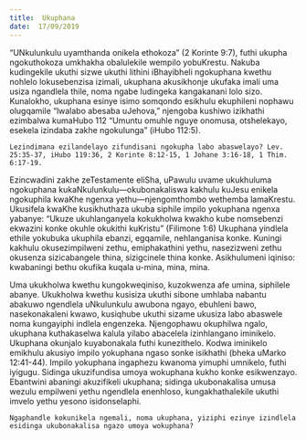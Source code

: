 ```yaml
---
title:  Ukuphana
date:  17/09/2019
---
```


“UNkulunkulu uyamthanda onikela ethokoza” (2 Korinte 9:7), futhi ukupha ngokuthokoza umkhakha obalulekile wempilo yobuKrestu.  Nakuba kudingekile ukuthi sizwe ukuthi lithini iBhayibheli ngokuphana kwethu nohlelo lokusebenzisa izimali, ukuphana akusikhonje ukufaka imali uma usiza ngandlela thile, noma ngabe ludingeka kangakanani lolo sizo. Kunalokho, ukuphana esinye isimo somqondo esikhulu ekuphileni nophawu olugqamile “lwalabo abesaba uJehova,” njengoba kushiwo izikhathi ezimbalwa kumaHubo 112 “Umuntu omuhle nguye onomusa, otshelekayo, esekela izindaba zakhe ngokulunga” (iHubo 112:5).

`Lezindimana ezilandelayo zifundisani ngokupha labo abaswelayo? Lev. 25:35-37, iHubo 119:36, 2 Korinte 8:12-15, 1 Johane 3:16-18, 1 Thim. 6:17-19.`

Ezincwadini zakhe zeTestamente eliSha, uPawulu uvame ukukhuluma ngokuphana kukaNkulunkulu—okubonakaliswa kakhulu kuJesu enikela ngokuphila kwaKhe ngenxa yethu—njengomthombo wethemba lamaKrestu.  Ukusifela kwaKhe kusikhuthaza ukuba siphile impilo yokuphana ngenxa yabanye: “Ukuze ukuhlanganyela kokukholwa kwakho kube nomsebenzi ekwazini konke okuhle okukithi kuKristu” (Filimone 1:6) Ukuphana yindlela ethile yokubuka ukuphila ebanzi, egqamile, nehlanganisa konke.  Kuningi kakhulu okusezimpilweni zethu, emiphakathini yethu, nasezizweni zethu okusenza sizicabangele thina, sizigcinele thina konke. Asikhulumeni iqiniso: kwabaningi bethu okufika kuqala u-mina, mina, mina.

Uma ukukholwa kwethu kungokweqiniso, kuzokwenza afe umina, siphilele abanye. Ukukholwa kwethu kusisiza ukuthi sibone umhlaba nabantu abakuwo ngendlela uNkulunkulu awubona ngayo, ebuhleni bawo, nasekonakaleni kwawo, kusiqhube ukuthi sizame ukusiza labo abaswele noma kungayiphi indlela engenzeka. Njengophawu okuphilwa ngalo, ukuphana kuthakaselwa kalula yilabo abacelela izinhlangano iminikelo. Ukuphana okunjalo kuyabonakala futhi kunezithelo.  Kodwa iminikelo emikhulu akusiyo impilo yokuphana ngaso sonke isikhathi (bheka uMarko 12:41-44).  Impilo yokuphana ingaphezu kwanoma yimuphi umnikelo, futhi iyigugu. Sidinga ukuzifundisa umoya wokuphana kukho konke esikwenzayo. Ebantwini abaningi akuzifikeli ukuphana; sidinga ukubonakalisa umusa wezulu empilweni yethu ngendlela enenhloso, kungakhathalekile ukuthi imvelo yethu yesono isidonselaphi.

`Ngaphandle kokunikela ngemali, noma ukuphana, yiziphi ezinye izindlela esidinga ukubonakalisa ngazo umoya wokuphana?`